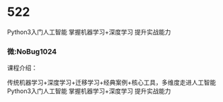 # 522
Python3入门人工智能 掌握机器学习+深度学习 提升实战能力
### 微:NoBug1024 


课程介绍：

传统机器学习+深度学习+迁移学习+经典案例+核心工具，多维度走进人工智能
Python3入门人工智能 掌握机器学习+深度学习 提升实战能力
